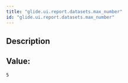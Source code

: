 ```yaml
---
title: "glide.ui.report.datasets.max_number"
id: "glide.ui.report.datasets.max_number"
---
```

## Description



## Value: 
```
5
```